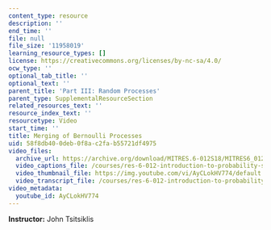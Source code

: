 ```yaml
---
content_type: resource
description: ''
end_time: ''
file: null
file_size: '11958019'
learning_resource_types: []
license: https://creativecommons.org/licenses/by-nc-sa/4.0/
ocw_type: ''
optional_tab_title: ''
optional_text: ''
parent_title: 'Part III: Random Processes'
parent_type: SupplementalResourceSection
related_resources_text: ''
resource_index_text: ''
resourcetype: Video
start_time: ''
title: Merging of Bernoulli Processes
uid: 58f8db40-0deb-0f8a-c2fa-b55721df4975
video_files:
  archive_url: https://archive.org/download/MITRES.6-012S18/MITRES6_012S18_L21-08_300k.mp4
  video_captions_file: /courses/res-6-012-introduction-to-probability-spring-2018/87c881b56d7a5f95862b85731d543ef5_AyCLokHV774.vtt
  video_thumbnail_file: https://img.youtube.com/vi/AyCLokHV774/default.jpg
  video_transcript_file: /courses/res-6-012-introduction-to-probability-spring-2018/826bb8d6b864dd0b6af80b52827ddfa1_AyCLokHV774.pdf
video_metadata:
  youtube_id: AyCLokHV774
---
```


**Instructor:** John Tsitsiklis

